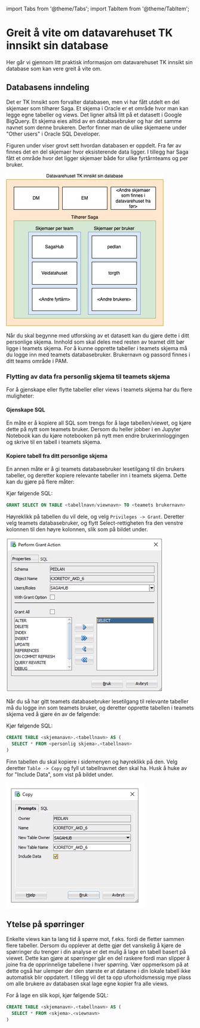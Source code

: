 import Tabs from '@theme/Tabs';
import TabItem from '@theme/TabItem';

# Greit å vite om datavarehuset TK innsikt sin database

Her går vi gjennom litt praktisk informasjon om datavarehuset TK innsikt sin database som kan vere greit å vite om.

## Databasens inndeling

Det er TK Innsikt som forvalter databasen, men vi har fått utdelt en del skjemaer som tilhører Saga. Et skjema i Oracle er et område hvor man kan legge egne tabeller og views. Det ligner altså litt på et datasett i Google BigQuery. Et skjema eies alltid av en databasebruker og har det samme navnet som denne brukeren. Derfor finner man de ulike skjemaene under "Other users" i Oracle SQL Developer.

Figuren under viser grovt sett hvordan databasen er oppdelt. Fra før av finnes det en del skjemaer hvor eksisterende data ligger. I tillegg har Saga fått et område hvor det ligger skjemaer både for ulike fyrtårnteams og per bruker.

![Datavarehuset TK innsikt sin database](./img/tkinnsikt.drawio.png)

Når du skal begynne med utforsking av et datasett kan du gjøre dette i ditt personlige skjema. Innhold som skal deles med resten av teamet ditt bør ligge i teamets skjema. For å kunne opprette tabeller i teamets skjema må du logge inn med teamets databasebruker. Brukernavn og passord finnes i ditt teams område i PAM.

### Flytting av data fra personlig skjema til teamets skjema

For å gjenskape eller flytte tabeller eller views i teamets skjema har du flere muligheter:

#### Gjenskape SQL

En måte er å kopiere all SQL som trengs for å lage tabellen/viewet, og kjøre dette på nytt som teamets bruker. Dersom du heller jobber i en Jupyter Notebook kan du kjøre notebooken på nytt men endre brukerinnloggingen og skrive til en tabell i teamets skjema.

#### Kopiere tabell fra ditt personlige skjema

En annen måte er å gi teamets databasebruker lesetilgang til din brukers tabeller, og deretter kopiere relevante tabeller inn i teamets skjema. Dette kan du gjøre på flere måter:

<Tabs>
  <TabItem value="sql" label="SQL" default>

Kjør følgende SQL:

```sql
GRANT SELECT ON TABLE <tabellnavn/viewnavn> TO <teamets brukernavn>
```

  </TabItem>
  <TabItem value="sqldeveloper" label="SQL Developer">

Høyreklikk på tabellen du vil dele, og velg `Privileges -> Grant`. Deretter velg teamets databasebruker, og flytt Select-rettigheten fra den venstre kolonnen til den høyre kolonnen, slik som på bildet under.

![Dialog som viser hvordan gi lesetilgang til tabeller i SQL Developer](./img/sql-developer-grant.png)

  </TabItem>
</Tabs>

Når du så har gitt teamets databasebruker lesetilgang til relevante tabeller må du logge inn som teamets bruker, og deretter opprette tabellen i teamets skjema ved å gjøre én av de følgende:

<Tabs>
  <TabItem value="sql" label="SQL" default>

Kjør følgende SQL:

```sql
CREATE TABLE <skjemanavn>.<tabellnavn> AS (
  SELECT * FROM <personlig skjema>.<tabellnavn>
)
```

  </TabItem>
  <TabItem value="sqldeveloper" label="SQL Developer">

Finn tabellen du skal kopiere i sidemenyen og høyreklikk på den. Velg deretter `Table -> Copy` og fyll ut tabellnavnet den skal ha. Husk å huke av for "Include Data", som vist på bildet under.

![Dialog som viser hvordan kopiere tabeller i SQL Developer](./img/sql-developer-copy.png)

  </TabItem>
</Tabs>

## Ytelse på spørringer

Enkelte views kan ta lang tid å spørre mot, f.eks. fordi de fletter sammen flere tabeller. Dersom du opplever at dette gjør det vanskelig å kjøre de spørringer du trenger i din analyse er det mulig å lage en tabell basert på viewet. Dette kan gjøre at spørringer går en del raskere fordi man slipper å joine fra de opprinnelige tabellene i hver spørring. Vær oppmerksom på at dette også har ulemper der den største er at dataene i din lokale tabell ikke automatisk blir oppdatert. I tillegg vil det ta opp uforholdsmessig mye plass om alle brukere av databasen skal lage egne kopier fra alle views.

For å lage en slik kopi, kjør følgende SQL:

```sql
CREATE TABLE <skjemanavn>.<tabellnavn> AS (
  SELECT * FROM <skjema>.<viewnavn>
)
```
